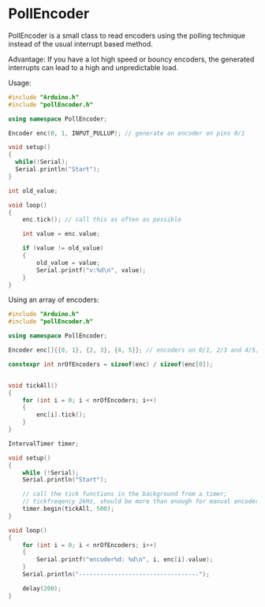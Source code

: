 # PollEncoder

PollEncoder is a small class to read encoders using the polling technique instead of the usual interrupt based method.

Advantage: If you have a lot high speed or bouncy encoders, the generated interrupts can lead to a high and unpredictable load.

Usage:

```c++
#include "Arduino.h"
#include "pollEncoder.h"

using namespace PollEncoder;

Encoder enc(0, 1, INPUT_PULLUP); // generate an encoder on pins 0/1

void setup()
{
  while(!Serial);
  Serial.println("Start");
}

int old_value;

void loop()
{
    enc.tick(); // call this as often as possible

    int value = enc.value;

    if (value != old_value)
    {
        old_value = value;
        Serial.printf("v:%d\n", value);
    }
}
```


Using an array of encoders:

```c++
#include "Arduino.h"
#include "pollEncoder.h"

using namespace PollEncoder;

Encoder enc[]{{0, 1}, {2, 3}, {4, 5}}; // encoders on 0/1, 2/3 and 4/5;

constexpr int nrOfEncoders = sizeof(enc) / sizeof(enc[0]);


void tickAll()
{
    for (int i = 0; i < nrOfEncoders; i++)
    {
        enc[i].tick();
    }
}

IntervalTimer timer;

void setup()
{
    while (!Serial);
    Serial.println("Start");

    // call the tick functions in the background from a timer;
    // tickfreqency 2kHz, should be more than enough for manual encoders
    timer.begin(tickAll, 500);
}

void loop()
{
    for (int i = 0; i < nrOfEncoders; i++)
    {
        Serial.printf("encoder%d: %d\n", i, enc[i].value);
    }
    Serial.println("----------------------------------");

    delay(200);
}
```
